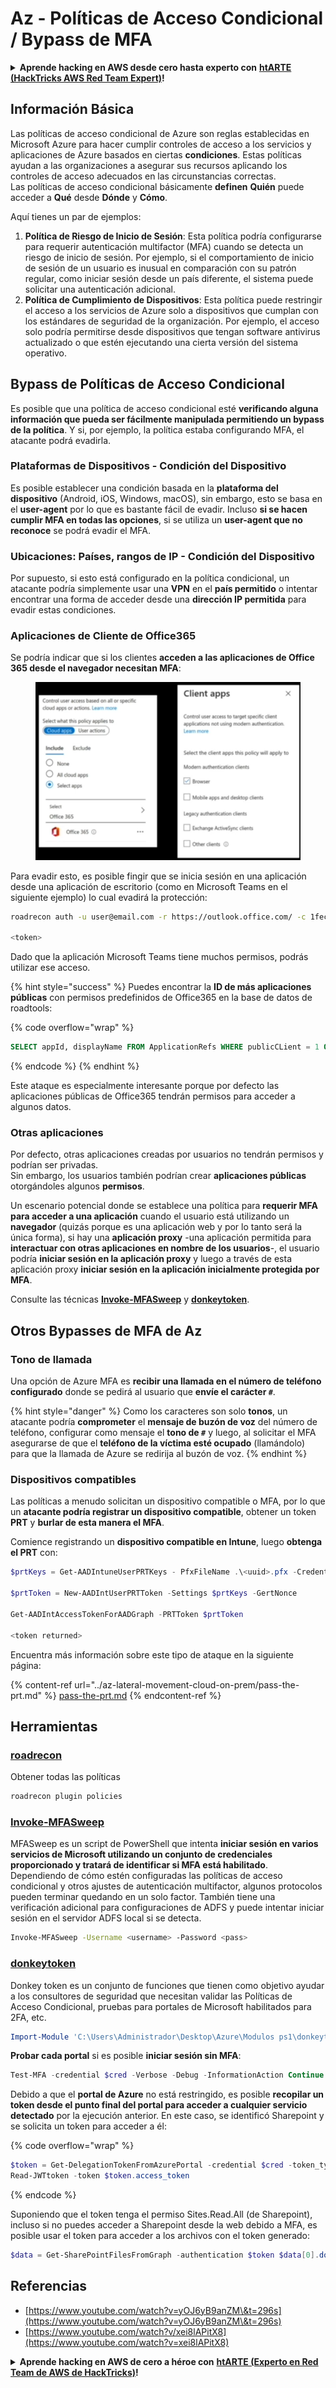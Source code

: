 # Az - Políticas de Acceso Condicional / Bypass de MFA

<details>

<summary><strong>Aprende hacking en AWS desde cero hasta experto con</strong> <a href="https://training.hacktricks.xyz/courses/arte"><strong>htARTE (HackTricks AWS Red Team Expert)</strong></a><strong>!</strong></summary>

Otras formas de apoyar a HackTricks:

* Si deseas ver tu **empresa anunciada en HackTricks** o **descargar HackTricks en PDF** ¡Consulta los [**PLANES DE SUSCRIPCIÓN**](https://github.com/sponsors/carlospolop)!
* Obtén [**merchandising oficial de PEASS & HackTricks**](https://peass.creator-spring.com)
* Descubre [**La Familia PEASS**](https://opensea.io/collection/the-peass-family), nuestra colección exclusiva de [**NFTs**](https://opensea.io/collection/the-peass-family)
* **Únete al** 💬 [**grupo de Discord**](https://discord.gg/hRep4RUj7f) o al [**grupo de telegram**](https://t.me/peass) o **síguenos** en **Twitter** 🐦 [**@hacktricks\_live**](https://twitter.com/hacktricks\_live)**.**
* **Comparte tus trucos de hacking enviando PRs a los repositorios de** [**HackTricks**](https://github.com/carlospolop/hacktricks) y [**HackTricks Cloud**](https://github.com/carlospolop/hacktricks-cloud).

</details>

## Información Básica

Las políticas de acceso condicional de Azure son reglas establecidas en Microsoft Azure para hacer cumplir controles de acceso a los servicios y aplicaciones de Azure basados en ciertas **condiciones**. Estas políticas ayudan a las organizaciones a asegurar sus recursos aplicando los controles de acceso adecuados en las circunstancias correctas.\
Las políticas de acceso condicional básicamente **definen** **Quién** puede acceder a **Qué** desde **Dónde** y **Cómo**.

Aquí tienes un par de ejemplos:

1. **Política de Riesgo de Inicio de Sesión**: Esta política podría configurarse para requerir autenticación multifactor (MFA) cuando se detecta un riesgo de inicio de sesión. Por ejemplo, si el comportamiento de inicio de sesión de un usuario es inusual en comparación con su patrón regular, como iniciar sesión desde un país diferente, el sistema puede solicitar una autenticación adicional.
2. **Política de Cumplimiento de Dispositivos**: Esta política puede restringir el acceso a los servicios de Azure solo a dispositivos que cumplan con los estándares de seguridad de la organización. Por ejemplo, el acceso solo podría permitirse desde dispositivos que tengan software antivirus actualizado o que estén ejecutando una cierta versión del sistema operativo.

## Bypass de Políticas de Acceso Condicional

Es posible que una política de acceso condicional esté **verificando alguna información que pueda ser fácilmente manipulada permitiendo un bypass de la política**. Y si, por ejemplo, la política estaba configurando MFA, el atacante podrá evadirla.

### Plataformas de Dispositivos - Condición del Dispositivo

Es posible establecer una condición basada en la **plataforma del dispositivo** (Android, iOS, Windows, macOS), sin embargo, esto se basa en el **user-agent** por lo que es bastante fácil de evadir. Incluso **si se hacen cumplir MFA en todas las opciones**, si se utiliza un **user-agent que no reconoce** se podrá evadir el MFA.

### Ubicaciones: Países, rangos de IP - Condición del Dispositivo

Por supuesto, si esto está configurado en la política condicional, un atacante podría simplemente usar una **VPN** en el **país permitido** o intentar encontrar una forma de acceder desde una **dirección IP permitida** para evadir estas condiciones.

### Aplicaciones de Cliente de Office365

Se podría indicar que si los clientes **acceden a las aplicaciones de Office 365 desde el navegador necesitan MFA**:

<figure><img src="../../../.gitbook/assets/image (318).png" alt=""><figcaption></figcaption></figure>

Para evadir esto, es posible fingir que se inicia sesión en una aplicación desde una aplicación de escritorio (como en Microsoft Teams en el siguiente ejemplo) lo cual evadirá la protección:
```bash
roadrecon auth -u user@email.com -r https://outlook.office.com/ -c 1fec8e78-bce4-4aaf-ab1b-5451cc387264 --tokrns-stdout

<token>
```
Dado que la aplicación Microsoft Teams tiene muchos permisos, podrás utilizar ese acceso.

{% hint style="success" %}
Puedes encontrar la **ID de más aplicaciones públicas** con permisos predefinidos de Office365 en la base de datos de roadtools:

{% code overflow="wrap" %}
```sql
SELECT appId, displayName FROM ApplicationRefs WHERE publicCLient = 1 ORDER BY displayName ASC
```
{% endcode %}
{% endhint %}

Este ataque es especialmente interesante porque por defecto las aplicaciones públicas de Office365 tendrán permisos para acceder a algunos datos.

### Otras aplicaciones

Por defecto, otras aplicaciones creadas por usuarios no tendrán permisos y podrían ser privadas.\
Sin embargo, los usuarios también podrían crear **aplicaciones públicas** otorgándoles algunos **permisos**.

Un escenario potencial donde se establece una política para **requerir MFA para acceder a una aplicación** cuando el usuario está utilizando un **navegador** (quizás porque es una aplicación web y por lo tanto será la única forma), si hay una **aplicación proxy** -una aplicación permitida para **interactuar con otras aplicaciones en nombre de los usuarios**-, el usuario podría **iniciar sesión en la aplicación proxy** y luego a través de esta aplicación proxy **iniciar sesión en la aplicación inicialmente protegida por MFA**.

Consulte las técnicas [**Invoke-MFASweep**](az-conditional-access-policies-mfa-bypass.md#invoke-mfasweep) y [**donkeytoken**](az-conditional-access-policies-mfa-bypass.md#donkeytoken).

## Otros Bypasses de MFA de Az

### Tono de llamada

Una opción de Azure MFA es **recibir una llamada en el número de teléfono configurado** donde se pedirá al usuario que **envíe el carácter `#`**.

{% hint style="danger" %}
Como los caracteres son solo **tonos**, un atacante podría **comprometer** el **mensaje de buzón de voz** del número de teléfono, configurar como mensaje el **tono de `#`** y luego, al solicitar el MFA asegurarse de que el **teléfono de la víctima esté ocupado** (llamándolo) para que la llamada de Azure se redirija al buzón de voz.
{% endhint %}

### Dispositivos compatibles

Las políticas a menudo solicitan un dispositivo compatible o MFA, por lo que un **atacante podría registrar un dispositivo compatible**, obtener un token **PRT** y **burlar de esta manera el MFA**.

Comience registrando un **dispositivo compatible en Intune**, luego **obtenga el PRT** con:
```powershell
$prtKeys = Get-AADIntuneUserPRTKeys - PfxFileName .\<uuid>.pfx -Credentials $credentials

$prtToken = New-AADIntUserPRTToken -Settings $prtKeys -GertNonce

Get-AADIntAccessTokenForAADGraph -PRTToken $prtToken

<token returned>
```
Encuentra más información sobre este tipo de ataque en la siguiente página:

{% content-ref url="../az-lateral-movement-cloud-on-prem/pass-the-prt.md" %}
[pass-the-prt.md](../az-lateral-movement-cloud-on-prem/pass-the-prt.md)
{% endcontent-ref %}

## Herramientas

### [roadrecon](https://github.com/dirkjanm/ROADtools)

Obtener todas las políticas
```bash
roadrecon plugin policies
```
### [Invoke-MFASweep](https://github.com/dafthack/MFASweep)

MFASweep es un script de PowerShell que intenta **iniciar sesión en varios servicios de Microsoft utilizando un conjunto de credenciales proporcionado y tratará de identificar si MFA está habilitado**. Dependiendo de cómo estén configuradas las políticas de acceso condicional y otros ajustes de autenticación multifactor, algunos protocolos pueden terminar quedando en un solo factor. También tiene una verificación adicional para configuraciones de ADFS y puede intentar iniciar sesión en el servidor ADFS local si se detecta.
```bash
Invoke-MFASweep -Username <username> -Password <pass>
```
### [donkeytoken](https://github.com/silverhack/donkeytoken)

Donkey token es un conjunto de funciones que tienen como objetivo ayudar a los consultores de seguridad que necesitan validar las Políticas de Acceso Condicional, pruebas para portales de Microsoft habilitados para 2FA, etc.
```powershell
Import-Module 'C:\Users\Administrador\Desktop\Azure\Modulos ps1\donkeytoken' -Force
```
**Probar cada portal** si es posible **iniciar sesión sin MFA**:
```powershell
Test-MFA -credential $cred -Verbose -Debug -InformationAction Continue
```
Debido a que el **portal de Azure** no está restringido, es posible **recopilar un token desde el punto final del portal para acceder a cualquier servicio detectado** por la ejecución anterior. En este caso, se identificó Sharepoint y se solicita un token para acceder a él:

{% code overflow="wrap" %}
```powershell
$token = Get-DelegationTokenFromAzurePortal -credential $cred -token_type microsoft.graph -extension_type Microsoft_Intune
Read-JWTtoken -token $token.access_token
```
{% endcode %}

Suponiendo que el token tenga el permiso Sites.Read.All (de Sharepoint), incluso si no puedes acceder a Sharepoint desde la web debido a MFA, es posible usar el token para acceder a los archivos con el token generado:
```powershell
$data = Get-SharePointFilesFromGraph -authentication $token $data[0].downloadUrl
```
## Referencias

* [https://www.youtube.com/watch?v=yOJ6yB9anZM\&t=296s](https://www.youtube.com/watch?v=yOJ6yB9anZM\&t=296s)
* [https://www.youtube.com/watch?v/xei8lAPitX8](https://www.youtube.com/watch?v=xei8lAPitX8)

<details>

<summary><strong>Aprende hacking en AWS de cero a héroe con</strong> <a href="https://training.hacktricks.xyz/courses/arte"><strong>htARTE (Experto en Red Team de AWS de HackTricks)</strong></a><strong>!</strong></summary>

Otras formas de apoyar a HackTricks:

* Si deseas ver tu **empresa anunciada en HackTricks** o **descargar HackTricks en PDF** ¡Consulta los [**PLANES DE SUSCRIPCIÓN**](https://github.com/sponsors/carlospolop)!
* Obtén la [**merchandising oficial de PEASS & HackTricks**](https://peass.creator-spring.com)
* Descubre [**La Familia PEASS**](https://opensea.io/collection/the-peass-family), nuestra colección exclusiva de [**NFTs**](https://opensea.io/collection/the-peass-family)
* **Únete al** 💬 [**grupo de Discord**](https://discord.gg/hRep4RUj7f) o al [**grupo de telegram**](https://t.me/peass) o **síguenos** en **Twitter** 🐦 [**@hacktricks\_live**](https://twitter.com/hacktricks\_live)**.**
* **Comparte tus trucos de hacking enviando PRs a los repositorios de** [**HackTricks**](https://github.com/carlospolop/hacktricks) y [**HackTricks Cloud**](https://github.com/carlospolop/hacktricks-cloud).

</details>

